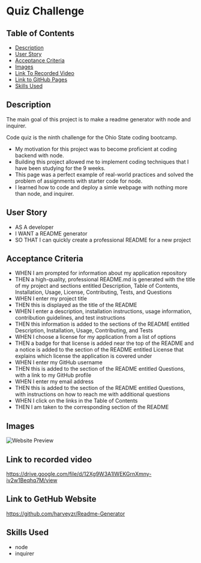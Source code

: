 # Quiz Challenge

## Table of Contents

 - [Description](#description)
 - [User Story](#user-story)
 - [Acceptance Criteria](#acceptance-criteria)
 - [Images](#images)
 - [Link To Recorded Video](#link-to-recorded-video)
 - [Link to GitHub Pages ](#link-to-gethub-website)
 - [Skills Used](#skills-used)

 ## Description
The main goal of this project is to make a readme generator with node and inquirer.

 Code quiz is the ninth challenge for the Ohio State coding bootcamp.
-	My motivation for this project was to become proficient at coding backend with node.  
-	Building this project allowed me to implement coding techniques that I have been studying for the 9 weeks. 
-	This page was a perfect example of real-world practices and solved the problem of assignments with starter code for node. 
-	I learned how to code and deploy a simle webpage with nothing more than node, and inquirer.  


 ## User Story
- AS A developer
- I WANT a README generator
- SO THAT I can quickly create a professional README for a new project
 
 ## Acceptance Criteria
- WHEN I am prompted for information about my application repository
- THEN a high-quality, professional README.md is generated with the title of my project and sections entitled Description, Table of Contents, Installation, Usage, License, Contributing, Tests, and Questions
- WHEN I enter my project title
- THEN this is displayed as the title of the README
- WHEN I enter a description, installation instructions, usage information, contribution guidelines, and test instructions
- THEN this information is added to the sections of the README entitled Description, Installation, Usage, Contributing, and Tests
- WHEN I choose a license for my application from a list of options
- THEN a badge for that license is added near the top of the README and a notice is added to the section of the README entitled License that explains which license the application is covered under
- WHEN I enter my GitHub username
- THEN this is added to the section of the README entitled Questions, with a link to my GitHub profile
- WHEN I enter my email address
- THEN this is added to the section of the README entitled Questions, with instructions on how to reach me with additional questions
- WHEN I click on the links in the Table of Contents
- THEN I am taken to the corresponding section of the README

 ## Images
![Website Preview](img/Readme%20Gif.gif)
 
 ## Link to recorded video
https://drive.google.com/file/d/12Xg9W3A1lWEKGrnXmny-iv2w1Beqhq7M/view
 
## Link to GetHub Website
https://github.com/harveyzr/Readme-Generator


 ## Skills Used
- node 
- inquirer

